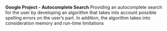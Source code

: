 **Google Project - Autocomplete Search**
Providing an autocomplete search for the user by developing an algorithm that takes into account possible spelling errors on the user’s part. In addition, the algorithm takes into consideration memory and run-time limitations 
